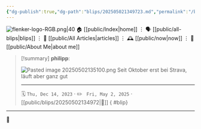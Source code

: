 ```yaml
---
{"dg-publish":true,"dg-path":"blips/202505021349723.md","permalink":"/blips/202505021349723/","title":"philipp on Threads @ 2023-12-14","created":"2023-12-14T00:00:00","updated":"2025-05-02T13:51:32"}
---
```



<div class="transclusion internal-embed is-loaded"><div class="markdown-embed">




![flenker-logo-RGB.png|40](/img/user/attachments/flenker-logo-RGB.png)
🏠 [[public/Index\|home]]  ⋮ 🗣️ [[public/all-blips\|blips]] ⋮  📝 [[public/All Articles\|articles]]  ⋮ 🕰️ [[public/now\|now]] ⋮ 🪪 [[public/About Me\|about me]]


</div></div>


> [!summary] **philipp**:
>
> ![Pasted image 20250502135100.png](/img/user/attachments/Pasted%20image%2020250502135100.png)
> Seit Oktober erst bei Strava, läuft aber ganz gut
> - - -
>
> 🗓️ <code>Thu, Dec 14, 2023</code>  · ✏️ <code> Fri, May 2, 2025</code>  · [[public/blips/20250502134972\|🔗]]
{ #blip}


- - -

 👾
